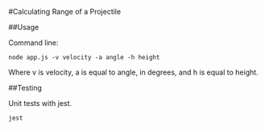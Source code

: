 #Calculating Range of a Projectile

##Usage

Command line:
```
node app.js -v velocity -a angle -h height
```

Where v is velocity, a is equal to angle, in degrees, and h is equal to height.

##Testing

Unit tests with jest.
```
jest
```